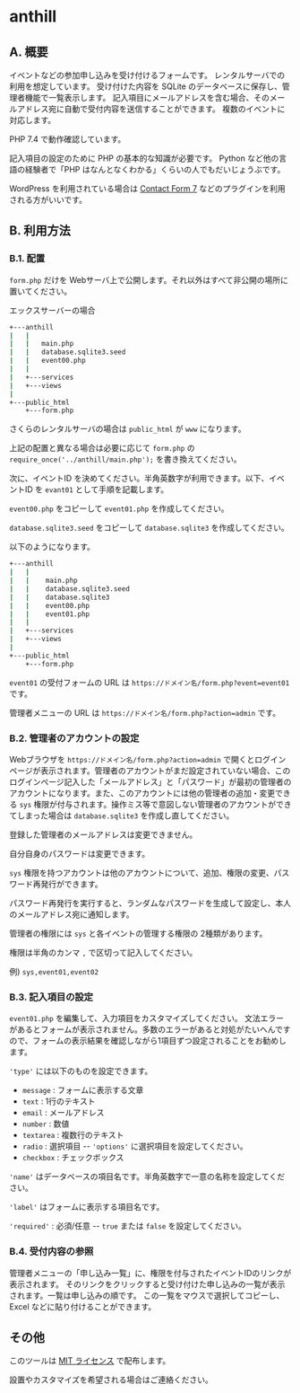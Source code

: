 # anthill

## A. 概要

イベントなどの参加申し込みを受け付けるフォームです。
レンタルサーバでの利用を想定しています。
受け付けた内容を SQLite のデータベースに保存し、管理者機能で一覧表示します。
記入項目にメールアドレスを含む場合、そのメールアドレス宛に自動で受付内容を送信することができます。
複数のイベントに対応します。

PHP 7.4 で動作確認しています。

記入項目の設定のために PHP の基本的な知識が必要です。
Python など他の言語の経験者で「PHP はなんとなくわかる」くらいの人でもだいじょうぶです。

WordPress を利用されている場合は
[Contact Form 7](https://wordpress.org/plugins/contact-form-7/)
などのプラグインを利用される方がいいです。

## B. 利用方法

### B.1. 配置

`form.php` だけを Webサーバ上で公開します。それ以外はすべて非公開の場所に置いてください。

エックスサーバーの場合

```bash
+---anthill
|   |
|   |   main.php
|   |   database.sqlite3.seed
|   |   event00.php
|   |
|   +---services
|   +---views
|
+---public_html
    +---form.php
```

さくらのレンタルサーバの場合は `public_html` が `www` になります。

上記の配置と異なる場合は必要に応じて `form.php` の `require_once('../anthill/main.php');` を書き換えてください。

次に、イベントID を決めてください。半角英数字が利用できます。以下、イベントID を `evant01` として手順を記載します。

`event00.php` をコピーして `event01.php` を作成してください。

`database.sqlite3.seed` をコピーして `database.sqlite3` を作成してください。

以下のようになります。

```bash
+---anthill
|   |
|   |    main.php
|   |    database.sqlite3.seed
|   |    database.sqlite3
|   |    event00.php
|   |    event01.php
|   |
|   +---services
|   +---views
|
+---public_html
    +---form.php
```

`event01` の受付フォームの URL は `https://ドメイン名/form.php?event=event01` です。

管理者メニューの URL は `https://ドメイン名/form.php?action=admin` です。

### B.2. 管理者のアカウントの設定

Webブラウザを `https://ドメイン名/form.php?action=admin` で開くとログインページが表示されます。管理者のアカウントがまだ設定されていない場合、このログインページ記入した「メールアドレス」と「パスワード」が最初の管理者のアカウントになります。また、このアカウントには他の管理者の追加・変更できる `sys` 権限が付与されます。操作ミス等で意図しない管理者のアカウントができてしまった場合は `database.sqlite3` を作成し直してください。

登録した管理者のメールアドレスは変更できません。

自分自身のパスワードは変更できます。

`sys` 権限を持つアカウントは他のアカウントについて、追加、権限の変更、パスワード再発行ができます。

パスワード再発行を実行すると、ランダムなパスワードを生成して設定し、本人のメールアドレス宛に通知します。

管理者の権限には `sys` と各イベントの管理する権限の 2種類があります。

権限は半角のカンマ `,` で区切って記入してください。

例) `sys,event01,event02`

### B.3. 記入項目の設定

`event01.php` を編集して、入力項目をカスタマイズしてください。
文法エラーがあるとフォームが表示されません。多数のエラーがあると対処がたいへんですので、フォームの表示結果を確認しながら1項目ずつ設定されることをお勧めします。

`'type'` には以下のものを設定できます。

- `message` : フォームに表示する文章
- `text` : 1行のテキスト
- `email` : メールアドレス
- `number` : 数値
- `textarea` : 複数行のテキスト
- `radio` : 選択項目 -- `'options'` に選択項目を設定してください。
- `checkbox` : チェックボックス

`'name'` はデータベースの項目名です。半角英数字で一意の名称を設定してください。

`'label'` はフォームに表示する項目名です。

`'required'` : 必須/任意 -- `true` または `false` を設定してください。

### B.4. 受付内容の参照

管理者メニューの「申し込み一覧」に、権限を付与されたイベントIDのリンクが表示されます。
そのリンクをクリックすると受け付けた申し込みの一覧が表示されます。一覧は申し込みの順です。
この一覧をマウスで選択してコピーし、 Excel などに貼り付けることができます。

## その他

このツールは [MIT ライセンス](LICENSE) で配布します。

設置やカスタマイズを希望される場合はご連絡ください。
